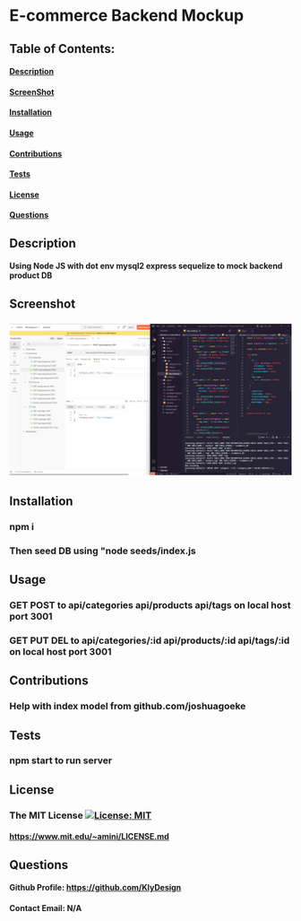 # E-commerce Backend Mockup

  ## Table of Contents: 
  #### [Description](#description)
  #### [ScreenShot](#ScreenShot)
  #### [Installation](#installation)
  #### [Usage](#usage)
  #### [Contributions](#contributions)
  #### [Tests](#tests)
  #### [License](#license)
  #### [Questions](#questions)



  ## Description
  ####  Using Node JS with  dot env mysql2 express sequelize to mock backend product DB 

  ## Screenshot
  ### ![Alt text](img/screenshot.jpg?raw=true "Optional Title")

  ## Installation
  ### npm i
  ### Then seed DB using "node seeds/index.js

  ## Usage
  ### GET POST to api/categories api/products api/tags on local host port 3001
  ### GET PUT DEL to api/categories/:id api/products/:id api/tags/:id on local host port 3001

  ## Contributions
  ### Help with index model from github.com/joshuagoeke

  ## Tests
  ### npm start to run server

  ## License
  ### The MIT License  [![License: MIT](https://img.shields.io/badge/License-MIT-blue.svg)](https://opensource.org/licenses/MIT) 
  #### https://www.mit.edu/~amini/LICENSE.md
  

  ## Questions
  #### Github Profile: https://github.com/KlyDesign
  #### Contact Email: N/A
  
